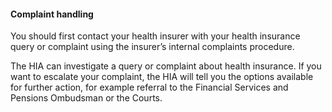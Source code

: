 ####  Complaint handling

You should first contact your health insurer with your health insurance query
or complaint using the insurer’s internal complaints procedure.

The HIA can investigate a query or complaint about health insurance. If you
want to escalate your complaint, the HIA will tell you the options available
for further action, for example referral to the Financial Services and
Pensions Ombudsman or the Courts.
